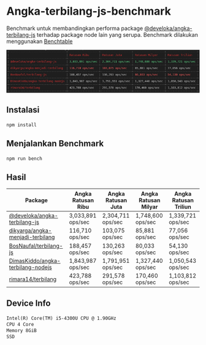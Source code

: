 # Angka-terbilang-js-benchmark

Benchmark untuk membandingkan performa package [@develoka/angka-terbilang-js](https://github.com/develoka/angka-terbilang-js) terhadap package node lain yang serupa. Benchmark dilakukan menggunakan [Benchtable](https://github.com/izuzak/benchtable)

![Alt text](benchmark-result.png?raw=true "Benchmark result")

## Instalasi

```
npm install
```

## Menjalankan Benchmark

```
npm run bench
```

## Hasil

| Package                          | Angka Ratusan Ribu      | Angka Ratusan Juta      | Angka Ratusan Milyar    | Angka Ratusan Triliun   |
|----------------------------------|-------------------|-------------------|-------------------|-------------------|
| [@develoka/angka-terbilang-js](https://github.com/develoka/angka-terbilang-js)     | 3,033,891 ops/sec | 2,304,711 ops/sec | 1,748,600 ops/sec | 1,339,721 ops/sec |
| [dikyarga/angka-menjadi-terbilang](https://github.com/dikyarga/angka-menjadi-terbilang) | 116,710 ops/sec   | 103,075 ops/sec   | 85,881 ops/sec    | 77,056 ops/sec    |
| [BosNaufal/terbilang-js](https://github.com/BosNaufal/terbilang-js)           | 188,457 ops/sec   | 130,263 ops/sec   | 80,033 ops/sec    | 54,130 ops/sec    |
| [DimasKiddo/angka-terbilang-nodejs](https://github.com/dimaskiddo/angka-terbilang-nodejs)           | 1,843,987 ops/sec   | 1,791,951 ops/sec   | 1,327,440 ops/sec    | 1,050,543 ops/sec    |
| [rimara14/terbilang](https://github.com/rimara14/terbilang)           | 423,788 ops/sec   | 291,578 ops/sec   | 170,460 ops/sec    | 1,103,812 ops/sec    |

## Device Info

```
Intel(R) Core(TM) i5-4300U CPU @ 1.90GHz
CPU 4 Core
Memory 8GiB
SSD
```
